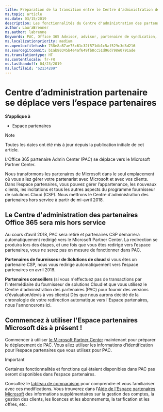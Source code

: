 ```yaml
---
title: Préparation de la transition entre le Centre d'administration des partenaires et l'Espace partenaires | Espace partenaires
ms.topic: article
ms.date: 03/15/2019
description: Les fonctionnalités du Centre d'administration des partenaires Office 365 sont transférées sur l'Espace partenaires.
author: LauraBrenner
ms.author: labrenne
Keywords: PAC, Office 365 Advisor, advisor, partenaire de syndication, mettre hors service PAC, PAC mise hors service
ms.localizationpriority: medium
ms.openlocfilehash: 738e8a87ae75c61c32f571db1c5af529c3d3d216
ms.sourcegitcommit: b1ab80345b4e4af649fb8cc51d96d798e0791ade
ms.translationtype: HT
ms.contentlocale: fr-FR
ms.lasthandoff: 04/23/2019
ms.locfileid: "62134209"
---
```

# <a name="partner-admin-center-is-moving-to-the-partner-center"></a>Centre d’administration partenaire se déplace vers l’espace partenaires

**S’applique à**

-  Espace partenaires

> [!NOTE]  
>  Toutes les dates ont été mis à jour depuis la publication initiale de cet article.

L’Office 365 partenaire Admin Center (PAC) se déplace vers le Microsoft Partner Center.

Nous transformons les partenaires de Microsoft dans le seul emplacement où vous allez gérer votre partenariat avec Microsoft et avec vos clients. Dans l’espace partenaires, vous pouvez gérer l’appartenance, les nouveaux clients, les incitations et tous les autres aspects du programme fournisseur de solutions Cloud (CSP). Nous mettrons le Centre d'administration des partenaires hors service à partir de mi-avril 2018.

## <a name="the-office-365-partner-admin-center-pac-will-be-retired"></a>Le Centre d'administration des partenaires Office 365 sera mis hors service

Au cours d’avril 2018, PAC sera retiré et partenaires CSP démarrera automatiquement redirigé vers le Microsoft Partner Center. La redirection se produira lors des étapes, et une fois que vous êtes redirigé vers l’espace partenaires, vous ne serez pas en mesure de fonctionner dans PAC. 

**Partenaires de fournisseur de Solutions de cloud** si vous êtes un partenaire CSP, nous vous redirige automatiquement vers l’espace partenaires en avril 2018. 

**Partenaires conseillers** (si vous n'effectuez pas de transactions par l'intermédiaire du fournisseur de solutions Cloud et que vous utilisez le Centre d'administration des partenaires (PAC) pour fournir des versions d'évaluation/devis à vos clients) Dès que nous aurons décidé de la chronologie de votre redirection automatique vers l'Espace partenaires, nous l'annoncerons ici. 


## <a name="start-using-the-microsoft-partner-center-now"></a>Commencez à utiliser l'Espace partenaires Microsoft dès à présent !

Commencer à utiliser [le Microsoft Partner Center](https://partnercenter.microsoft.com/) maintenant pour préparer le déplacement de PAC.  Vous allez utiliser les informations d’identification pour l’espace partenaires que vous utilisez pour PAC. 

> [!IMPORTANT]  
> Certaines fonctionnalités et fonctions qui étaient disponibles dans PAC pas seront disponibles dans l’espace partenaires.

 Consultez le [tableau de comparaison](moving-from-pac-to-pc.md) pour comprendre et vous familiariser avec ces modifications.  Vous trouverez dans l'[Aide de l'Espace partenaires Microsoft](https://partnercenter.microsoft.com/partner/help) des informations supplémentaires sur la gestion des comptes, la gestion des clients, les licences et les abonnements, la tarification et les offres, etc.

 